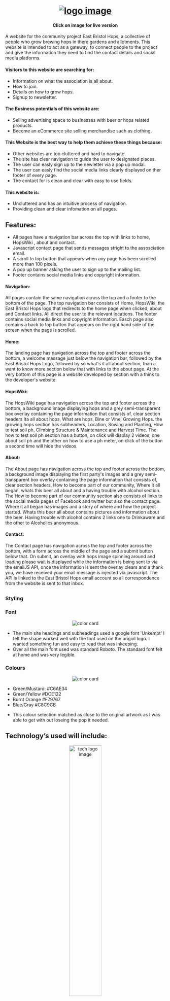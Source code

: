 <h1 align="center">
   <a href="https://east-bristol-hops.herokuapp.com/" target="_blank"><img src="static/media/repoimage.jpg" alt="logo image"/></a>
 </h1>
 
<div align="center">
    
#### Click on image for live version
</div>

A website for the community project East Bristol Hops, a collective of people who grow brewing hops in there gardens and allotments. This website is intended to act as a gateway, to connect people to the project and give the information they need to find the contact details and social media platforms.


#### Visitors to this website are searching for:
* Information on what the association is all about.
* How to join.
* Details on how to grow hops.
* Signup to newsletter.


#### The Business potentials of this website are:
* Selling advertising space to businesses with beer or hops related products.
* Become an eCommerce site selling merchandise such as clothing.


#### This Website is the best way to help them achieve these things because:
* Other websites are too cluttered and hard to navigate.
* The site has clear navigation to guide the user to designated places.
* The user can easly sign up to the newletter via a pop up modal.
* The user can easly find the social media links clearly displayed on ther footer of every page.
* The contact for is clean and clear with easy to use fields.


#### This website is:
* Uncluttered and has an intuitive process of navigation.
* Providing clean and clear infomation on all pages.


## Features:
* All pages have a navigation bar across the top with links to home, HopsWiki , about and contact.
* Javascript contact page that sends messages stright to the assosciation email.
* A scroll to top button that appears when any page has been scrolled more than 100 pixels.
* A pop up banner asking the user to sign up to the mailing list.
* Footer contains social media links and copyright information.


#### Navigation: 
All pages contain the same navigation across the top and a footer to the bottom of the page. The top navigation bar consists of Home, HopsWiki, the East Bristol Hops logo that redirects to the home page when clicked, about and Contact links. All direct the user to the relevant locations. The footer contains social media links and copyright information. Easch page also contains a back to top button that appears on the right hand side of the screen when the page is scrolled.


#### Home:
The landing page has navigation across the top and footer across the bottom, 
a welcome message just below the navigation bar, followed by the East Bristol Hops Logo, followed by so what's it all about section, 
than a want to know more section below that with links to the about page. At the very bottom of this page is a website developed by 
section with a think to the developer's website.


#### HopsWiki:
The HopsWiki page has navigation across the top and footer across the bottom, a background image displaying hops and a grey semi-transparent box overlay containing the page information that consists of, clear section headers Ita all about hops, What are hops, Bine or Vine, Growing Hops.
the growing hops section has subheaders, Location, Sowing and Planting, How to test soil ph, Climbing Structure & Maintenance 
and Harvest Time. The how to test soil ph section has a button, on click will display 2 videos, one about soil ph and the other on how to use 
a ph meter, on click of the button a second time will hide the videos.


#### About:
The About page has navigation across the top and footer across the bottom, a background image displaying the first party's images and a grey semi-transparent box overlay containing the page information that consists of, clear section headers, How to become part of our community, Where it all began, whats this beer all about and a having trouble with alcohol section.
The How to become part of our community section also consists of links to the social media pages of Facebook and twitter but also the contact page.
Where it all began has images and a story of where and how the project started.
Whats this beer all about contains pictures and information about the beer.
Having trouble with alcohol contains 2 links one to Drinkaware and the other to  Alcoholics anonymous.


#### Contact:
The Contact page has navigation across the top and footer across the bottom, with a form across the middle of the page and a submit button below that. On submit, an overlay with hops image spinning around and loading please wait is displayed while the information is being sent to via the emailJS API, once the information is sent the overlay clears and a thank you, we have received your email message is injected via javascript. The API is linked to the East Bristol Hops email account so all correspondence from the website is sent to that inbox.
##


### Styling

### Font 
<div align="center">
    <img src="static/media/fontused.jpg" alt="color card" aria-label="font used" />
</div>

* The main site headings and subheadings used a google font 'Unkempt' I felt the shape worked well with the font used on the originl logo. 
  I wanted something fun and easy to read that was inkeeping.
* Over all the main font used was standard Roboto. The standard font felt at home and was very legible.

### Colours
<div align="center">
    <img src="static/media/colourscheme.jpg" alt="color card" aria-label="color card" />
</div>

- Green/Mustard: #C6AE34
- Green/Yellow #DCE122
- Burnt Orange #F79767
- Blue/Gray #C8C9CB

* This colour selection matched as close to the original artwork as I was able to get with out loseing the pop it needed.


## Technology’s used will include:
<div align="center">
   <img width="45%" height:auto;" src="static/media/techlogos.jpg" alt="tech logo image"/>
 </div>
                                                                                
[HTML5](https://en.wikipedia.org/wiki/HTML5), [CSS3](https://en.wikipedia.org/wiki/Cascading_Style_Sheets), [Bootstrap](https://getbootstrap.com/), [Javascript](https://en.wikipedia.org/wiki/JavaScript), [jQuery](https://jquery.com/), [Python3](https://www.python.org/), [VScode](https://code.visualstudio.com/), [Balsamiq Mockup 3](https://balsamiq.com/wireframes/desktop/), [Adobe Photoshop](https://www.adobe.com/uk/products/photoshop.html?gclid=EAIaIQobChMIzNru2Myo6AIVF-DtCh28Fgn0EAAYASAAEgKkdvD_BwE&sdid=88X75SKR&mv=search&ef_id=EAIaIQobChMIzNru2Myo6AIVF-DtCh28Fgn0EAAYASAAEgKkdvD_BwE:G:s&s_kwcid=AL!3085!3!394411736356!e!!g!!photoshop),
[Flask](https://flask.palletsprojects.com/en/1.1.x/) and [Heroku](https://www.heroku.com/).
##


#### Cross Browser Compatibility
Tested on four Browsers
* Chrome    Works as intended.
* Opera     Works as intended.
* Firefox   
* Edge      


### Deployment:
##### To deploy this page to Heroku from its GitHub repository:

Log into GitHub.
Then clone this project from GitHub:

Follow this link to the Project's GitHub repository https://github.com/jonathanw82/eastbristolhops
Under the repository name, click "Clone or download".
Select clone with HTTPs, copy the clone URL for the repository.

In your local IDE open Git Bash Terminal.
Change the current working directory to the location where you want the cloned directory to be made.
Type git clone, and then paste the URL you copied earlier.
(git clone "https://github.com/USERNAME/REPOSITORY")
Press Enter. Your local clone will be created.

Further reading and troubleshooting on cloning a repository from GitHub [here](https://help.github.com/en/github/creating-cloning-and-archiving-repositories/cloning-a-repository).

##### Forking the repository.
If you would like to take a copy of this repository in its current state, this can be done by forking.
Create an account with github or signin if you already have one,
Follow this link to the Project's GitHub repository https://github.com/jonathanw82/eastbristolhops

From the menu items near the top of the page, select Fork.
On doing so the repository will be added to your own gitHub account. From there you can follow the deployment 
details as stated below. You will also be able to make any changes you require that will not affect the 
original master from the original repository.


##### How to deploy from Heroku
To deploy from Heroku, first sign up to do this go to https://www.heroku.com/
and click the sign up button on right hand side and fill out the form to create a new account,then select Python as the development language. 

At this point you will be sent a confirmation email, once the link in the email has been clicked you will be prompted to input a password and the account will be set up.

Once all setup and logged in, click on the create new app button, then give your project a name using hyphens instead of spaces. The name has to be unique as 
Heroku has thousands of apps and they cannot have the same name, select your region and select create app.

You will then be presented with a dashboard with listings of your app names.

From the Heroku dashboard select the app you just created, go to the deploy tab, scroll down to deployment method and click on GitHub, below you will see a connect to GitHub section, from the dropdown select your GitHub user name, then leaving the repo-name box empty click search, all the repos in your GitHub will display find the relevant repo and click connect. 

Below this, there will be 2 sections that appear Automatic deploys and Manual deploys. If you set up automatic deploy, every time you make a change to the website and push to GitHub it will be automatically deployed in Heroku, I personally would not recommend this as it can have its disadvantages if, for instance, you leave debug= True and so on. 

I would only use manual deploy then you can deploy on your terms after thew code has been tested and things are none working, to use this click deploy branch it will already be set to master, the site will be uploaded and deployed.

Go back to heroku go to settings click reveal config vars, there will be a few things to add here, first setup IP so in the box that says Key type (IP) and in 
the value box type (0.0.0.0) click add then do the same but type (PORT) and set that to (5000) click add. 

Once all the steps have been taken, click more, top right hand side of page and select restart all dynos the application will now be deployed.

If a message pops up stating there may be some down time until the restart has finished click OK.

Under the settings tab in Heroku, scroll down to domains and your link will be displayed there. It can be used to access the live version of the application.

Deployment: The site will be deployed by 
https://www.heroku.com/


## Media
bine or vine.
Infomation from https://abushelofhops.co.uk/news/dried-hop-vines-v-dried-hop-bines-whats-difference/

what are hops.
Infomation from https://www.britishhops.org.uk/hops/what-is-a-hop/

Javascript Email service https://www.emailjs.com/

scroll to top icon
https://paulund.co.uk/how-to-create-an-animated-scroll-to-top-button-with-jquery

Images 
images of the pots and hops belong to Jon Wheway
All East Bristol Hops logos with the hops where created by the original founders of East Bristol Hops. 

Hops on th string Photo by ELEVATE from Pexels
Hops trellis photo from East Bristol Hops Twitter 
© Rido 209712791, adobestock_304075538 Purchased from Adobe stock
favicon.ioc Unknone artist https://www.clipart.email/download/19281353.html

All images in the pest section are linked from there original sources and are therefor owned by the respective sites.

